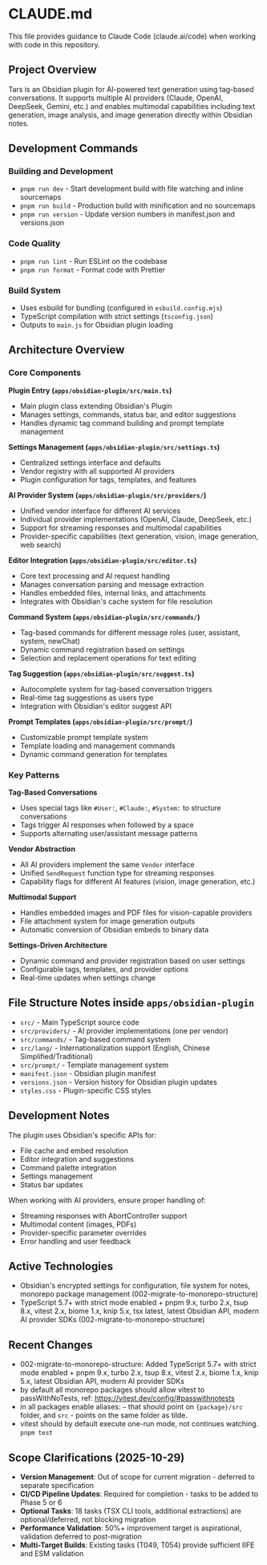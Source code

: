 # CLAUDE.md

This file provides guidance to Claude Code (claude.ai/code) when working with code in this repository.

## Project Overview

Tars is an Obsidian plugin for AI-powered text generation using tag-based conversations. It supports multiple AI providers (Claude, OpenAI, DeepSeek, Gemini, etc.) and enables multimodal capabilities including text generation, image analysis, and image generation directly within Obsidian notes.

## Development Commands

### Building and Development
- `pnpm run dev` - Start development build with file watching and inline sourcemaps
- `pnpm run build` - Production build with minification and no sourcemaps
- `pnpm run version` - Update version numbers in manifest.json and versions.json

### Code Quality
- `pnpm run lint` - Run ESLint on the codebase
- `pnpm run format` - Format code with Prettier

### Build System
- Uses esbuild for bundling (configured in `esbuild.config.mjs`)
- TypeScript compilation with strict settings (`tsconfig.json`)
- Outputs to `main.js` for Obsidian plugin loading

## Architecture Overview

### Core Components

**Plugin Entry (`apps/obsidian-plugin/src/main.ts`)**
- Main plugin class extending Obsidian's Plugin
- Manages settings, commands, status bar, and editor suggestions
- Handles dynamic tag command building and prompt template management

**Settings Management (`apps/obsidian-plugin/src/settings.ts`)**
- Centralized settings interface and defaults
- Vendor registry with all supported AI providers
- Plugin configuration for tags, templates, and features

**AI Provider System (`apps/obsidian-plugin/src/providers/`)**
- Unified vendor interface for different AI services
- Individual provider implementations (OpenAI, Claude, DeepSeek, etc.)
- Support for streaming responses and multimodal capabilities
- Provider-specific capabilities (text generation, vision, image generation, web search)

**Editor Integration (`apps/obsidian-plugin/src/editor.ts`)**
- Core text processing and AI request handling
- Manages conversation parsing and message extraction
- Handles embedded files, internal links, and attachments
- Integrates with Obsidian's cache system for file resolution

**Command System (`apps/obsidian-plugin/src/commands/`)**
- Tag-based commands for different message roles (user, assistant, system, newChat)
- Dynamic command registration based on settings
- Selection and replacement operations for text editing

**Tag Suggestion (`apps/obsidian-plugin/src/suggest.ts`)**
- Autocomplete system for tag-based conversation triggers
- Real-time tag suggestions as users type
- Integration with Obsidian's editor suggest API

**Prompt Templates (`apps/obsidian-plugin/src/prompt/`)**
- Customizable prompt template system
- Template loading and management commands
- Dynamic command generation for templates

### Key Patterns

**Tag-Based Conversations**
- Uses special tags like `#User:`, `#Claude:`, `#System:` to structure conversations
- Tags trigger AI responses when followed by a space
- Supports alternating user/assistant message patterns

**Vendor Abstraction**
- All AI providers implement the same `Vendor` interface
- Unified `SendRequest` function type for streaming responses
- Capability flags for different AI features (vision, image generation, etc.)

**Multimodal Support**
- Handles embedded images and PDF files for vision-capable providers
- File attachment system for image generation outputs
- Automatic conversion of Obsidian embeds to binary data

**Settings-Driven Architecture**
- Dynamic command and provider registration based on user settings
- Configurable tags, templates, and provider options
- Real-time updates when settings change

## File Structure Notes inside `apps/obsidian-plugin`

- `src/` - Main TypeScript source code
- `src/providers/` - AI provider implementations (one per vendor)
- `src/commands/` - Tag-based command system
- `src/lang/` - Internationalization support (English, Chinese Simplified/Traditional)
- `src/prompt/` - Template management system
- `manifest.json` - Obsidian plugin manifest
- `versions.json` - Version history for Obsidian plugin updates
- `styles.css` - Plugin-specific CSS styles

## Development Notes

The plugin uses Obsidian's specific APIs for:
- File cache and embed resolution
- Editor integration and suggestions
- Command palette integration
- Settings management
- Status bar updates

When working with AI providers, ensure proper handling of:
- Streaming responses with AbortController support
- Multimodal content (images, PDFs)
- Provider-specific parameter overrides
- Error handling and user feedback

## Active Technologies
- Obsidian's encrypted settings for configuration, file system for notes, monorepo package management (002-migrate-to-monorepo-structure)
- TypeScript 5.7+ with strict mode enabled + pnpm 9.x, turbo 2.x, tsup 8.x, vitest 2.x, biome 1.x, knip 5.x, tsx latest, latest Obsidian API, modern AI provider SDKs (002-migrate-to-monorepo-structure)

## Recent Changes
- 002-migrate-to-monorepo-structure: Added TypeScript 5.7+ with strict mode enabled + pnpm 9.x, turbo 2.x, tsup 8.x, vitest 2.x, biome 1.x, knip 5.x, latest Obsidian API, modern AI provider SDKs
- by default all monorepo packages should allow vitest to passWithNoTests, ref: https://vitest.dev/config/#passwithnotests
- in all packages enable aliases: `~` that should point on `{package}/src` folder, and `src` - points on the same folder as tilde.
- vitest should by default execute one-run mode, not continues watching. `pnpm test`

## Scope Clarifications (2025-10-29)
- **Version Management**: Out of scope for current migration - deferred to separate specification
- **CI/CD Pipeline Updates**: Required for completion - tasks to be added to Phase 5 or 6
- **Optional Tasks**: 18 tasks (TSX CLI tools, additional extractions) are optional/deferred, not blocking migration
- **Performance Validation**: 50%+ improvement target is aspirational, validation deferred to post-migration
- **Multi-Target Builds**: Existing tasks (T049, T054) provide sufficient IIFE and ESM validation
